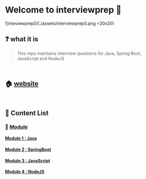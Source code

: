 # Welcome to interviewprep 🚀

![inteviewprep0](./assets/interviewprep0.png =20x20)

<!--- ![inteviewprep1](./assets/interviewprep1.png)
![inteviewprep2](./assets/interviewprep2.png)-->

## ❓ what it is

> This repo maintains interview questions for Java, Spring Boot, JavaScript and NodeJS

<br>

## 🏠 [website](https://jcoding09.github.io)

<!---
## 🚀 [PDF Version of Complete Notes (Testing Phase) ](./dist/lectures.pdf)
-->
<br>

## 📝 Content List

### 📌 <ins>Module <ins>

#### [Module 1 : Java](./module/module001/lecture-001.md)

#### [Module 2 : SpringBoot](./module/module002/lecture-001.md)

#### [Module 3 : JavaScript](./module/module003/lecture-001.md)

#### [Module 4 : NodeJS](./module/module004/lecture-001.md)
